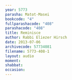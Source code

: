 ```yaml
---
year: 5773
parasha: Matot-Masei
bookcode: "4"
fullparashacode: "408"
parashacode: "408"
title: Reminisce
author: Rabbi Eliezer Hirsch
date: 2013-07-06
archivecode: 57734081
filename: 5773-408-1
layout: audio
moment: 
shabbat: 
occasion: 
---
```

